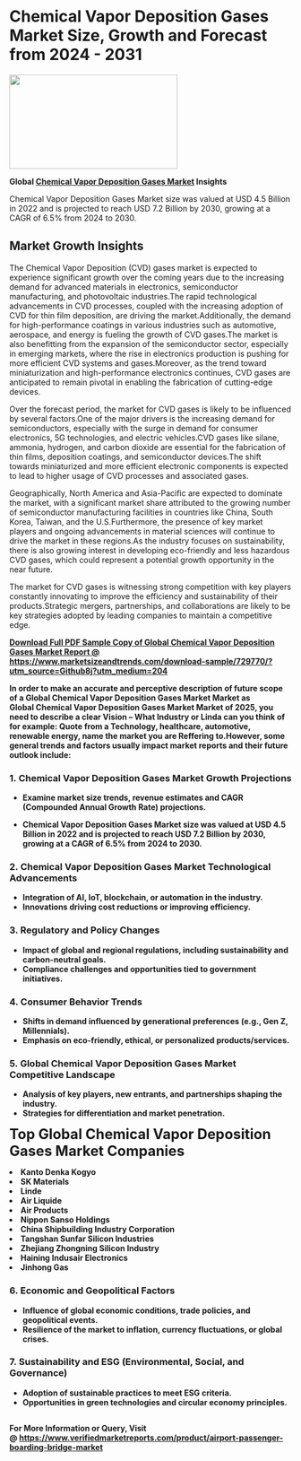 <H1>Chemical Vapor Deposition Gases Market Size, Growth and Forecast from 2024 - 2031</H1><img class="aligncenter size-medium wp-image-584254" src="https://thirdeyenews.in/wp-content/uploads/2024/09/Global-Market-Research-300x168.jpeg" alt="" width="300" height="168" /><p><strong>Global&nbsp;<a href="https://www.marketsizeandtrends.com/download-sample/729770/?utm_source=Github8j?utm_medium=204">Chemical Vapor Deposition Gases Market</a> Insights</strong></p><p>Chemical Vapor Deposition Gases Market size was valued at USD 4.5 Billion in 2022 and is projected to reach USD 7.2 Billion by 2030, growing at a CAGR of 6.5% from 2024 to 2030.</p><p><h2>Market Growth Insights</h2> <p>The Chemical Vapor Deposition (CVD) gases market is expected to experience significant growth over the coming years due to the increasing demand for advanced materials in electronics, semiconductor manufacturing, and photovoltaic industries.The rapid technological advancements in CVD processes, coupled with the increasing adoption of CVD for thin film deposition, are driving the market.Additionally, the demand for high-performance coatings in various industries such as automotive, aerospace, and energy is fueling the growth of CVD gases.The market is also benefitting from the expansion of the semiconductor sector, especially in emerging markets, where the rise in electronics production is pushing for more efficient CVD systems and gases.Moreover, as the trend toward miniaturization and high-performance electronics continues, CVD gases are anticipated to remain pivotal in enabling the fabrication of cutting-edge devices.</p> <p><strong><a href="#"></a></strong></p> <p>Over the forecast period, the market for CVD gases is likely to be influenced by several factors.One of the major drivers is the increasing demand for semiconductors, especially with the surge in demand for consumer electronics, 5G technologies, and electric vehicles.CVD gases like silane, ammonia, hydrogen, and carbon dioxide are essential for the fabrication of thin films, deposition coatings, and semiconductor devices.The shift towards miniaturized and more efficient electronic components is expected to lead to higher usage of CVD processes and associated gases.</p> <p>Geographically, North America and Asia-Pacific are expected to dominate the market, with a significant market share attributed to the growing number of semiconductor manufacturing facilities in countries like China, South Korea, Taiwan, and the U.S.Furthermore, the presence of key market players and ongoing advancements in material sciences will continue to drive the market in these regions.As the industry focuses on sustainability, there is also growing interest in developing eco-friendly and less hazardous CVD gases, which could represent a potential growth opportunity in the near future.</p> <p>The market for CVD gases is witnessing strong competition with key players constantly innovating to improve the efficiency and sustainability of their products.Strategic mergers, partnerships, and collaborations are likely to be key strategies adopted by leading companies to maintain a competitive edge.</p> <p><strong><a href="#"></p><p><span class=""><strong>Download Full PDF Sample Copy of Global Chemical Vapor Deposition Gases Market Report</strong> @ <a href="https://www.marketsizeandtrends.com/download-sample/729770/?utm_source=Github8j?utm_medium=204" target="_blank">https://www.marketsizeandtrends.com/download-sample/729770/?utm_source=Github8j?utm_medium=204</a></span></p><p>In order to make an accurate and perceptive description of future scope of a Global&nbsp;Chemical Vapor Deposition Gases Market Market as Global&nbsp;Chemical Vapor Deposition Gases Market Market of 2025, you need to describe a clear Vision &ndash; What Industry or Linda can you think of for example: Quote from a Technology, healthcare, automotive, renewable energy, name the market you are Reffering to.However, some general trends and factors usually impact market reports and their future outlook include:</p><h3>1.&nbsp;<strong>Chemical Vapor Deposition Gases Market Growth Projections</strong></h3><ul><li>Examine market size trends, revenue estimates and CAGR (Compounded Annual Growth Rate) projections.</li><li><p>Chemical Vapor Deposition Gases Market size was valued at USD 4.5 Billion in 2022 and is projected to reach USD 7.2 Billion by 2030, growing at a CAGR of 6.5% from 2024 to 2030.</p></li></ul><h3>2.&nbsp;<strong>Chemical Vapor Deposition Gases Market Technological Advancements</strong></h3><ul><li>Integration of AI, IoT, blockchain, or automation in the industry.</li><li>Innovations driving cost reductions or improving efficiency.</li></ul><h3>3.&nbsp;<strong>Regulatory and Policy Changes</strong></h3><ul><li>Impact of global and regional regulations, including sustainability and carbon-neutral goals.</li><li>Compliance challenges and opportunities tied to government initiatives.</li></ul><h3>4.&nbsp;<strong>Consumer Behavior Trends</strong></h3><ul><li>Shifts in demand influenced by generational preferences (e.g., Gen Z, Millennials).</li><li>Emphasis on eco-friendly, ethical, or personalized products/services.</li></ul><h3>5.&nbsp;<strong>Global Chemical Vapor Deposition Gases Market Competitive Landscape</strong></h3><ul><li>Analysis of key players, new entrants, and partnerships shaping the industry.</li><li>Strategies for differentiation and market penetration.</li></ul><p data-pm-slice="1 1 []"><span style="color: inherit; font-family: inherit; font-size: 25px;">Top Global Chemical Vapor Deposition Gases Market Companies</span></p><div class="" data-test-id=""><p><li>Kanto Denka Kogyo</li><li> SK Materials</li><li> Linde</li><li> Air Liquide</li><li> Air Products</li><li> Nippon Sanso Holdings</li><li> China Shipbuilding Industry Corporation</li><li> Tangshan Sunfar Silicon Industries</li><li> Zhejiang Zhongning Silicon Industry</li><li> Haining Indusair Electronics</li><li> Jinhong Gas</li></p></div><h3>6.&nbsp;<strong>Economic and Geopolitical Factors</strong></h3><ul><li>Influence of global economic conditions, trade policies, and geopolitical events.</li><li>Resilience of the market to inflation, currency fluctuations, or global crises.</li></ul><h3>7.&nbsp;<strong>Sustainability and ESG (Environmental, Social, and Governance)</strong></h3><ul><li>Adoption of sustainable practices to meet ESG criteria.</li><li>Opportunities in green technologies and circular economy principles.</li></ul><h2><strong style="font-size: 14px;">For More Information or Query, Visit @&nbsp;</strong><a style="background-color: #ffffff; font-size: 14px;" href="https://www.marketsizeandtrends.com/report/chemical-vapor-deposition-gases-market/" target="_blank">https://www.verifiedmarketreports.com/product/airport-passenger-boarding-bridge-market</a></h2>